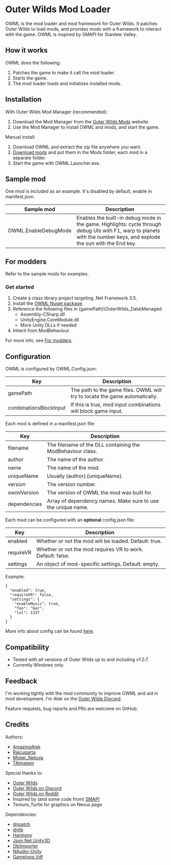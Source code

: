 # Outer Wilds Mod Loader

OWML is the mod loader and mod framework for Outer Wilds. It patches Outer Wilds to load mods, and provides mods with a framework to interact with the game. OWML is inspired by SMAPI for Stardew Valley.

## How it works

OWML does the following:
1. Patches the game to make it call the mod loader.
2. Starts the game.
3. The mod loader loads and initializes installed mods.

## Installation

With Outer Wilds Mod Manager (recommended):
1. Download the Mod Manager from the [Outer Wilds Mods](https://outerwildsmods.com/) website.
2. Use the Mod Manager to install OWML and mods, and start the game.

Manual install:
1. Download OWML and extract the zip file anywhere you want.
2. [Download mods](https://www.nexusmods.com/outerwilds) and put them in the Mods folder, each mod in a separate folder.
3. Start the game with OWML.Launcher.exe.

## Sample mod

One mod is included as an example. It's disabled by default, enable in manifest.json.

|Sample mod|Description|
|----------|-----------|
|OWML.EnableDebugMode|Enables the built-in debug mode in the game. Highlights: cycle through debug UIs with F1, warp to planets with the number keys, and explode the sun with the End key.|

## For modders

Refer to the sample mods for examples.

### Get started

1. Create a class library project targeting .Net Framework 3.5.
2. Install the [OWML Nuget package](https://www.nuget.org/packages/OWML/).
3. Reference the following files in {gamePath}\OuterWilds_Data\Managed:
    * Assembly-CSharp.dll
    * UnityEngine.CoreModule.dll
    * More Unity DLLs if needed
4. Inherit from ModBehaviour.
	
For more info, see [For modders](https://github.com/amazingalek/owml/wiki/For-modders).

## Configuration

OWML is configured by OWML.Config.json:

|Key|Description|
|---|-----------|
|gamePath|The path to the game files. OWML will try to locate the game automatically.|
|combinationsBlockInput|If this is true, mod input combinations will block game input.|

Each mod is defined in a manifest.json file:

|Key|Description|
|---|-----------|
|filename|The filename of the DLL containing the ModBehaviour class.|
|author|The name of the author.|
|name|The name of the mod.|
|uniqueName|Usually {author}.{uniqueName}.|
|version|The version number.|
|owmlVersion|The version of OWML the mod was built for.|
|dependencies|Array of dependency names. Make sure to use the unique name.|

Each mod can be configured with an **optional** config.json file:

|Key|Description|
|---|-----------|
|enabled|Whether or not the mod will be loaded. Default: true.|
|requireVR|Whether or not the mod requires VR to work. Default: false.|
|settings|An object of mod-specific settings. Default: empty.|

Example:
~~~~
{
  "enabled": true,
  "requireVR": false,
  "settings": {
    "enableMusic": true,
    "foo": "bar",
    "lol": 1337
  }
}
~~~~

More info about config can be found [here](https://github.com/amazingalek/owml/wiki/For-modders#mod-config).

## Compatibility

* Tested with all versions of Outer Wilds up to and including v1.0.7.
* Currently Windows only.

## Feedback

I'm working tightly with the mod community to improve OWML and aid in mod development. 
I'm Alek on the [Outer Wilds Discord](https://discord.gg/csKYR3w).

Feature requests, bug reports and PRs are welcome on GitHub.

## Credits

Authors:
* [AmazingAlek](https://github.com/amazingalek)
* [Raicuparta](https://github.com/Raicuparta/)
* [Mister_Nebula](https://github.com/misternebula)
* [TAImatem](https://github.com/TAImatem)

Special thanks to:
* [Outer Wilds](http://www.outerwilds.com)
* [Outer Wilds on Discord](https://discord.gg/csKYR3w)
* [Outer Wilds on Reddit](https://www.reddit.com/r/outerwilds)
* Inspired by (and some code from) [SMAPI](https://smapi.io)
* Texture_Turtle for graphics on Nexus page

Dependencies:
* [dnpatch](https://github.com/ioncodes/dnpatch)
* [dnlib](https://github.com/0xd4d/dnlib)
* [Harmony](https://github.com/pardeike/Harmony)
* [Json.Net.Unity3D](https://github.com/SaladLab/Json.Net.Unity3D)
* [ObjImporter](https://wiki.unity3d.com/index.php?title=ObjImporter)
* [NAudio-Unity](https://github.com/WulfMarius/NAudio-Unity)
* [Gameloop.Vdf](https://github.com/shravan2x/Gameloop.Vdf)
